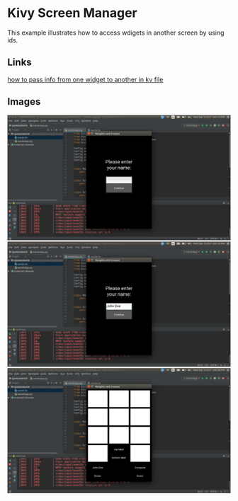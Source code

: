 # Kivy Screen Manager

This example illustrates how to access wdigets in another screen by using ids.

## Links
[how to pass info from one widget to another in kv file](https://stackoverflow.com/questions/46206459/how-to-pass-info-from-one-widget-to-another-in-kv-kivy)


## Images
![App Startup](https://github.com/ikolim/StackExchange/blob/master/Python/Kivy/images/QA46206459/Img01-Startup.png "App Startup")
![Screen1](https://github.com/ikolim/StackExchange/blob/master/Python/Kivy/images/QA46206459/Img02-Entered-Name.png "Entered Player Name")
![Screen2](https://github.com/ikolim/StackExchange/blob/master/Python/Kivy/images/QA46206459/Img03-Screen2-PlayerName.png "Screen2 Player Name")

